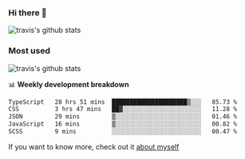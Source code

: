 ### Hi there 👋

<!--
**HondryTravis/HondryTravis** is a ✨ _special_ ✨ repository because its `README.md` (this file) appears on your GitHub profile.

Here are some ideas to get you started:

- 🔭 I’m currently working on ...
- 🌱 I’m currently learning ...
- 👯 I’m looking to collaborate on ...
- 🤔 I’m looking for help with ...
- 💬 Ask me about ...
- 📫 How to reach me: ...
- 😄 Pronouns: ...
- ⚡ Fun fact: ...
-->

![travis's github stats](https://github-readme-stats.vercel.app/api?username=HondryTravis&hide=stars)
### Most used
![travis's github stats](https://github-readme-stats.anuraghazra1.vercel.app/api/top-langs/?username=HondryTravis&layout=compact&hide_title=true)

📊 **Weekly development breakdown**

<!--START_SECTION:waka-->

```txt
TypeScript   28 hrs 51 mins  █████████████████████▒░░░   85.73 %
CSS          3 hrs 47 mins   ██▓░░░░░░░░░░░░░░░░░░░░░░   11.28 %
JSON         29 mins         ▒░░░░░░░░░░░░░░░░░░░░░░░░   01.46 %
JavaScript   16 mins         ▒░░░░░░░░░░░░░░░░░░░░░░░░   00.82 %
SCSS         9 mins          ░░░░░░░░░░░░░░░░░░░░░░░░░   00.47 %
```

<!--END_SECTION:waka-->

If you want to know more, check out it [about myself](https://hondrytravis.github.io/)

